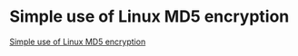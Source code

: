 # Simple use of Linux MD5 encryption
[Simple use of Linux MD5 encryption](https://aiwithcloud.com/2022/09/19/simple_use_of_linux_md5_encryption/)